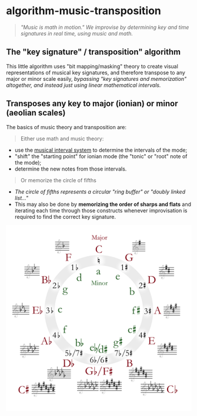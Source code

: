 # algorithm-music-transposition

> _"Music is math in motion." We improvise by determining key and time signatures in real time, using music and math._

## The "key signature" / transposition" algorithm

This little algorithm uses "bit mapping/masking" theory to create visual representations of musical key signatures, and therefore transpose to any major or minor scale easily, _bypassing "key signatures and memorization" altogether, and instead just using linear mathematical intervals._

## Transposes any key to major (ionian) or minor (aeolian scales)

The basics of music theory and transposition are:

> Either use math and music theory:
- use the [musical interval system](https://en.wikipedia.org/wiki/Interval_(music)) to determine the intervals of the mode;
- "shift" the "starting point" for ionian mode (the "tonic" or "root" note of the mode);
- determine the new notes from those intervals.

> Or memorize the circle of fifths

- _The circle of fifths represents a circular "ring buffer" or "doubly linked list..."_
- This may also be done by **memorizing the order of sharps and flats** and iterating each time through those constructs whenever improvisation is required to find the correct key signature.

![Circle of Fifths from Wikipedia](./docs/1200px-Circle_of_fifths_deluxe_4.svg.png)
